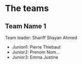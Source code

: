 # The teams 

## Team Name 1
Team leader: Shariff Shayan Ahmed

* Junion1: Pierre Thiebaut
* Junior2: Prenom Nom...
* Junior3: Emma Justine